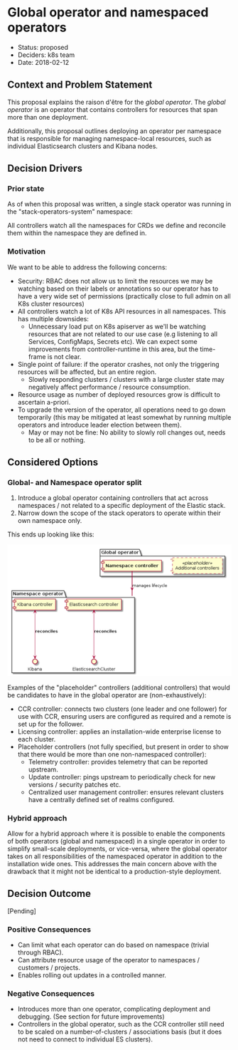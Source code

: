 # Global operator and namespaced operators

* Status: proposed 
* Deciders: k8s team
* Date: 2018-02-12


## Context and Problem Statement

This proposal explains the raison d'être for the *global operator*. The *global operator* is an operator that contains controllers for resources that span more than one deployment.

Additionally, this proposal outlines deploying an operator per namespace that is responsible for managing namespace-local resources, such as individual Elasticsearch clusters and Kibana nodes.

## Decision Drivers 

### Prior state

As of when this proposal was written, a single stack operator was running in the "stack-operators-system" namespace:

All controllers watch all the namespaces for CRDs we define and reconcile them within the namespace they are defined in.

### Motivation

We want to be able to address the following concerns:

- Security: RBAC does not allow us to limit the resources we may be watching based on their labels or annotations so our operator has to have a very wide set of permissions (practically close to full admin on all K8s cluster resources)
- All controllers watch a lot of K8s API resources in all namespaces. This has multiple downsides:
    - Unnecessary load put on K8s apiserver as we'll be watching resources that are not related to our use case (e.g listening to all Services, ConfigMaps, Secrets etc). We can expect some improvements from controller-runtime in this area, but the time-frame is not clear. 
- Single point of failure: if the operator crashes, not only the triggering resources will be affected, but an entire region.
    - Slowly responding clusters / clusters with a large cluster state may negatively affect performance / resource consumption.
- Resource usage as number of deployed resources grow is difficult to ascertain a-priori. 
- To upgrade the version of the operator, all operations need to go down temporarily (this may be mitigated at least somewhat by running multiple operators and introduce leader election between them).
    - May or may not be fine: No ability to slowly roll changes out, needs to be all or nothing.

## Considered Options

### Global- and Namespace operator split
1. Introduce a global operator containing controllers that act across namespaces / not related to a specific deployment of the Elastic stack.
2. Narrow down the scope of the stack operators to operate within their own namespace only.

This ends up looking like this:

![](./0002-global-operator/controllers.png)

Examples of the "placeholder" controllers (additional controllers) that would be candidates to have in the global operator are (non-exhaustively):

- CCR controller: connects two clusters (one leader and one follower) for use with CCR, ensuring users are configured as required and a remote is set up for the follower.
- Licensing controller: applies an installation-wide enterprise license to each cluster.
- Placeholder controllers (not fully specified, but present in order to show that there would be more than one non-namespaced controller):
    - Telemetry controller: provides telemetry that can be reported upstream.
    - Update controller: pings upstream to periodically check for new versions / security patches etc.
    - Centralized user management controller: ensures relevant clusters have a centrally defined set of realms configured.


### Hybrid approach

Allow for a hybrid approach where it is possible to enable the components of both operators (global and namespaced) in a single operator in order to simplify small-scale deployments, or vice-versa, where the global operator takes on all responsibilities of the namespaced operator in addition to the installation wide ones. This addresses the main concern above with the drawback that it might not be identical to a production-style deployment.


## Decision Outcome

[Pending]

### Positive Consequences <!-- optional -->

+ Can limit what each operator can do based on namespace (trivial through RBAC).
+ Can attribute resource usage of the operator to namespaces / customers / projects. 
+ Enables rolling out updates in a controlled manner.


### Negative Consequences <!-- optional -->

- Introduces more than one operator, complicating deployment and debugging. (See section for future improvements)
- Controllers in the global operator, such as the CCR controller still need to be scaled on a number-of-clusters / associations basis (but it does not need to connect to individual ES clusters).
